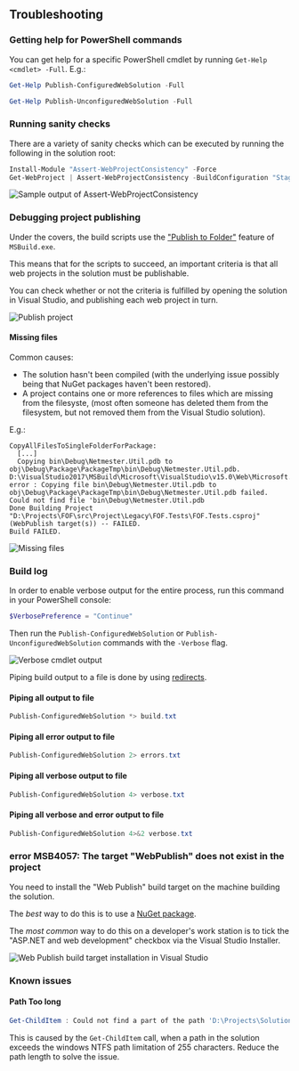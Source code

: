 ## Troubleshooting

### Getting help for PowerShell commands

You can get help for a specific PowerShell cmdlet by running `Get-Help <cmdlet> -Full`. E.g.:

```powershell 
Get-Help Publish-ConfiguredWebSolution -Full

Get-Help Publish-UnconfiguredWebSolution -Full
``` 

### Running sanity checks

There are a variety of sanity checks which can be executed by running the following in the solution root:

```powershell
Install-Module "Assert-WebProjectConsistency" -Force
Get-WebProject | Assert-WebProjectConsistency -BuildConfiguration "Staging"
```

![Sample output of Assert-WebProjectConsistency](/docs/images/assert-webprojectconsistency-example.png)

### Debugging project publishing

Under the covers, the build scripts use the ["Publish to Folder"](https://www.google.dk/search?q=msbuild+publish+to+folder) feature of `MSBuild.exe`.

This means that for the scripts to succeed, an important criteria is that all web projects in the solution must be publishable.

You can check whether or not the criteria is fulfilled by opening the solution in Visual Studio, and publishing each web project in turn.

![Publish project](/docs/images/publish-to-folder.png)

#### Missing files

Common causes:
* The solution hasn't been compiled (with the underlying issue possibly being that NuGet packages haven't been restored).
* A project contains one or more references to files which are missing from the filesyste, (most often someone has deleted them from the filesystem, but not removed them from the Visual Studio solution).

E.g.:

```
CopyAllFilesToSingleFolderForPackage:
  [...]
  Copying bin\Debug\Netmester.Util.pdb to obj\Debug\Package\PackageTmp\bin\Debug\Netmester.Util.pdb.
D:\VisualStudio2017\MSBuild\Microsoft\VisualStudio\v15.0\Web\Microsoft.Web.Publishing.targets(3007,5): error : Copying file bin\Debug\Netmester.Util.pdb to obj\Debug\Package\PackageTmp\bin\Debug\Netmester.Util.pdb failed. Could not find file 'bin\Debug\Netmester.Util.pdb
Done Building Project "D:\Projects\FOF\src\Project\Legacy\FOF.Tests\FOF.Tests.csproj" (WebPublish target(s)) -- FAILED.
Build FAILED.
```

![Missing files](/docs/images/missing-files.png)

### Build log
In order to enable verbose output for the entire process, run this command in your PowerShell console:

```powershell
$VerbosePreference = "Continue"
```

Then run the `Publish-ConfiguredWebSolution` or `Publish-UnconfiguredWebSolution` commands with the `-Verbose` flag.

![Verbose cmdlet output](/docs/images/verbose-output.png)

Piping build output to a file is done by using [redirects](https://docs.microsoft.com/en-us/powershell/module/microsoft.powershell.core/about/about_redirection?view=powershell-5.1).

#### Piping all output to file
```powershell
Publish-ConfiguredWebSolution *> build.txt
```

#### Piping all error output to file
```powershell
Publish-ConfiguredWebSolution 2> errors.txt
```

#### Piping all verbose output to file
```powershell
Publish-ConfiguredWebSolution 4> verbose.txt
```

#### Piping all verbose and error output to file
```powershell
Publish-ConfiguredWebSolution 4>&2 verbose.txt
```

### error MSB4057: The target "WebPublish" does not exist in the project
You need to install the "Web Publish" build target on the machine building the solution.

The *best* way to do this is to use a [NuGet package](https://www.nuget.org/packages/MSBuild.Microsoft.VisualStudio.Web.targets/).

The *most common* way to do this on a developer's work station is to tick the "ASP.NET and web development" checkbox via the Visual Studio Installer.

![Web Publish build target installation in Visual Studio](/docs/images/vs-install-web-publish-targets.png)

### Known issues

#### Path Too long

```powershell
Get-ChildItem : Could not find a part of the path 'D:\Projects\Solution\Website\src\Project\Frontend\code\node_modules\gulp-import-css\node_modules\gulp-util\node_modules\dateformat\node_modules\meow\node_modules\read-pkg-up\node_modules\read-pkg\node_modules\load-json-file\node_modules\pinkie-promise\node_modules'.
```

This is caused by the `Get-ChildItem` call, when a path in the solution exceeds the windows NTFS path limitation of 255 characters. Reduce the path length to solve the issue.
